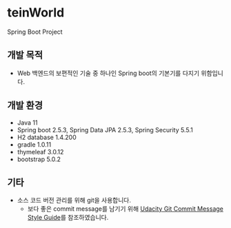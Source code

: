 # teinWorld
Spring Boot Project


## 개발 목적
- Web 백엔드의 보편적인 기술 중 하나인 Spring boot의 기본기를 다지기 위함입니다.

## 개발 환경
- Java 11
- Spring boot 2.5.3, Spring Data JPA 2.5.3, Spring Security 5.5.1
- H2 database 1.4.200
- gradle 1.0.11
- thymeleaf 3.0.12
- bootstrap 5.0.2

## 기타
- 소스 코드 버전 관리를 위해 git을 사용합니다.
  - 보다 좋은 commit message를 남기기 위해 [Udacity Git Commit Message Style Guide](https://udacity.github.io/git-styleguide/)를 참조하였습니다.

<!--
<details markdown="1">
<summary>접기/펼치기</summary>
test
</details>
1 r
2
3
-->
